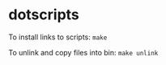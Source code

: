 # dotscripts

To install links to scripts:
`make`

To unlink and copy files into bin:
`make unlink`
